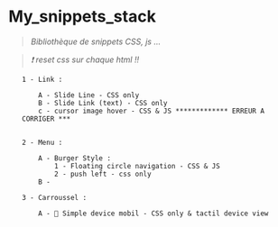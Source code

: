 # My_snippets_stack
>*Bibliothèque de snippets CSS, js ...*

>*❗ reset css sur chaque html !!*

<ul>

    1 - Link :

        A - Slide Line - CSS only
        B - Slide Link (text) - CSS only
        c - cursor image hover - CSS & JS ************* ERREUR A CORRIGER ***


    2 - Menu :

        A - Burger Style :
            1️ - Floating circle navigation - CSS & JS
            2 - push left - css only
        B - 

    3 - Carroussel :

        A - 📲 Simple device mobil - CSS only & tactil device view

</ul>

